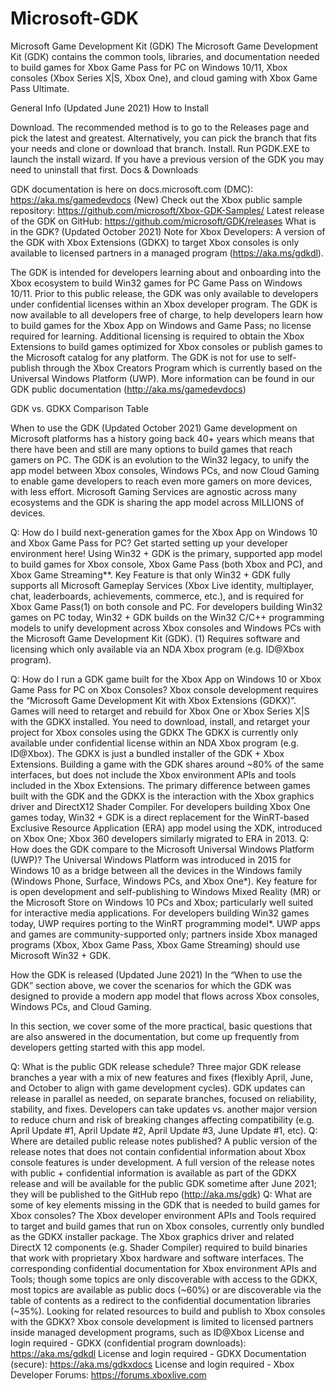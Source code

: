 # Microsoft-GDK
Microsoft Game Development Kit (GDK)
The Microsoft Game Development Kit (GDK) contains the common tools, libraries, and documentation needed to build games for Xbox Game Pass for PC on Windows 10/11, Xbox consoles (Xbox Series X|S, Xbox One), and cloud gaming with Xbox Game Pass Ultimate.

General Info (Updated June 2021)
How to Install

Download. The recommended method is to go to the Releases page and pick the latest and greatest. Alternatively, you can pick the branch that fits your needs and clone or download that branch.
Install. Run PGDK.EXE to launch the install wizard. If you have a previous version of the GDK you may need to uninstall that first.
Docs & Downloads

GDK documentation is here on docs.microsoft.com (DMC): https://aka.ms/gamedevdocs
(New) Check out the Xbox public sample repository: https://github.com/microsoft/Xbox-GDK-Samples/
Latest release of the GDK on GitHub: https://github.com/microsoft/GDK/releases
What is in the GDK? (Updated October 2021)
Note for Xbox Developers: A version of the GDK with Xbox Extensions (GDKX) to target Xbox consoles is only available to licensed partners in a managed program (https://aka.ms/gdkdl).

The GDK is intended for developers learning about and onboarding into the Xbox ecosystem to build Win32 games for PC Game Pass on Windows 10/11.
Prior to this public release, the GDK was only available to developers under confidential licenses within an Xbox developer program.
The GDK is now available to all developers free of charge, to help developers learn how to build games for the Xbox App on Windows and Game Pass; no license required for learning.
Additional licensing is required to obtain the Xbox Extensions to build games optimized for Xbox consoles or publish games to the Microsoft catalog for any platform.
The GDK is not for use to self-publish through the Xbox Creators Program which is currently based on the Universal Windows Platform (UWP).
More information can be found in our GDK public documentation (http://aka.ms/gamedevdocs)

GDK vs. GDKX Comparison Table


When to use the GDK (Updated October 2021)
Game development on Microsoft platforms has a history going back 40+ years which means that there have been and still are many options to build games that reach gamers on PC. The GDK is an evolution to the Win32 legacy, to unify the app model between Xbox consoles, Windows PCs, and now Cloud Gaming to enable game developers to reach even more gamers on more devices, with less effort. Microsoft Gaming Services are agnostic across many ecosystems and the GDK is sharing the app model across MILLIONS of devices.

Q: How do I build next-generation games for the Xbox App on Windows 10 and Xbox Game Pass for PC?
Get started setting up your developer environment here!
Using Win32 + GDK is the primary, supported app model to build games for Xbox console, Xbox Game Pass (both Xbox and PC), and Xbox Game Streaming**.
Key Feature is that only Win32 + GDK fully supports all Microsoft Gameplay Services (Xbox Live identity, multiplayer, chat, leaderboards, achievements, commerce, etc.), and is required for Xbox Game Pass(1) on both console and PC.
For developers building Win32 games on PC today, Win32 + GDK builds on the Win32 C/C++ programming models to unify development across Xbox consoles and Windows PCs with the Microsoft Game Development Kit (GDK).
(1) Requires software and licensing which only available via an NDA Xbox program (e.g. ID@Xbox program).

Q: How do I run a GDK game built for the Xbox App on Windows 10 or Xbox Game Pass for PC on Xbox Consoles?
Xbox console development requires the “Microsoft Game Development Kit with Xbox Extensions (GDKX)”. Games will need to retarget and rebuild for Xbox One or Xbox Series X|S with the GDKX installed.
You need to download, install, and retarget your project for Xbox consoles using the GDKX
The GDKX is currently only available under confidential license within an NDA Xbox program (e.g. ID@Xbox).
The GDKX is just a bundled installer of the GDK + Xbox Extensions. Building a game with the GDK shares around ~80% of the same interfaces, but does not include the Xbox environment APIs and tools included in the Xbox Extensions.
The primary difference between games built with the GDK and the GDKX is the interaction with the Xbox graphics driver and DirectX12 Shader Compiler.
For developers building Xbox One games today, Win32 + GDK is a direct replacement for the WinRT-based Exclusive Resource Application (ERA) app model using the XDK, introduced on Xbox One; Xbox 360 developers similarly migrated to ERA in 2013.
Q: How does the GDK compare to the Microsoft Universal Windows Platform (UWP)?
The Universal Windows Platform was introduced in 2015 for Windows 10 as a bridge between all the devices in the Windows family (Windows Phone, Surface, Windows PCs, and Xbox One*).
Key feature for is open development and self-publishing to Windows Mixed Reality (MR) or the Microsoft Store on Windows 10 PCs and Xbox; particularly well suited for interactive media applications.
For developers building Win32 games today, UWP requires porting to the WinRT programming model*.
UWP apps and games are community-supported only; partners inside Xbox managed programs (Xbox, Xbox Game Pass, Xbox Game Streaming) should use Microsoft Win32 + GDK.


How the GDK is released (Updated June 2021)
In the “When to use the GDK” section above, we cover the scenarios for which the GDK was designed to provide a modern app model that flows across Xbox consoles, Windows PCs, and Cloud Gaming.

In this section, we cover some of the more practical, basic questions that are also answered in the documentation, but come up frequently from developers getting started with this app model.

Q: What is the public GDK release schedule?
Three major GDK release branches a year with a mix of new features and fixes (flexibly April, June, and October to align with game development cycles).
GDK updates can release in parallel as needed, on separate branches, focused on reliability, stability, and fixes. Developers can take updates vs. another major version to reduce churn and risk of breaking changes affecting compatibility (e.g. April Update #1, April Update #2, April Update #3, June Update #1, etc).
Q: Where are detailed public release notes published?
A public version of the release notes that does not contain confidential information about Xbox console features is under development.
A full version of the release notes with public + confidential information is available as part of the GDKX release and will be available for the public GDK sometime after June 2021; they will be published to the GitHub repo (http://aka.ms/gdk)
Q: What are some of key elements missing in the GDK that is needed to build games for Xbox consoles?
The Xbox developer environment APIs and Tools required to target and build games that run on Xbox consoles, currently only bundled as the GDKX installer package.
The Xbox graphics driver and related DirectX 12 components (e.g. Shader Compiler) required to build binaries that work with proprietary Xbox hardware and software interfaces.
The corresponding confidential documentation for Xbox environment APIs and Tools; though some topics are only discoverable with access to the GDKX, most topics are available as public docs (~60%) or are discoverable via the table of contents as a redirect to the confidential documentation libraries (~35%).
Looking for related resources to build and publish to Xbox consoles with the GDKX?
Xbox console development is limited to licensed partners inside managed development programs, such as ID@Xbox
License and login required - GDKX (confidential program downloads): https://aka.ms/gdkdl
License and login required - GDKX Documentation (secure): https://aka.ms/gdkxdocs
License and login required - Xbox Developer Forums: https://forums.xboxlive.com

